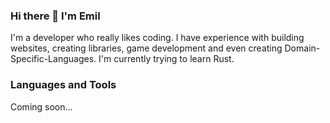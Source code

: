 ### Hi there 👋 I'm Emil

I'm a developer who really likes coding. 
I have experience with building websites, creating libraries, game development and even creating Domain-Specific-Languages.
I'm currently trying to learn Rust.

### Languages and Tools

Coming soon...

